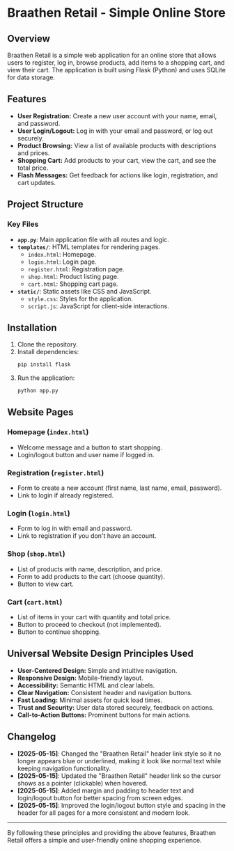 # Braathen Retail - Simple Online Store

## Overview
Braathen Retail is a simple web application for an online store that allows users to register, log in, browse products, add items to a shopping cart, and view their cart. The application is built using Flask (Python) and uses SQLite for data storage.

## Features
- **User Registration:** Create a new user account with your name, email, and password.
- **User Login/Logout:** Log in with your email and password, or log out securely.
- **Product Browsing:** View a list of available products with descriptions and prices.
- **Shopping Cart:** Add products to your cart, view the cart, and see the total price.
- **Flash Messages:** Get feedback for actions like login, registration, and cart updates.

## Project Structure

### Key Files
- **`app.py`**: Main application file with all routes and logic.
- **`templates/`**: HTML templates for rendering pages.
  - `index.html`: Homepage.
  - `login.html`: Login page.
  - `register.html`: Registration page.
  - `shop.html`: Product listing page.
  - `cart.html`: Shopping cart page.
- **`static/`**: Static assets like CSS and JavaScript.
  - `style.css`: Styles for the application.
  - `script.js`: JavaScript for client-side interactions.

## Installation
1. Clone the repository.
2. Install dependencies:
   ```bash
   pip install flask
   ```
3. Run the application:
   ```bash
   python app.py
   ```

## Website Pages

### Homepage (`index.html`)
- Welcome message and a button to start shopping.
- Login/logout button and user name if logged in.

### Registration (`register.html`)
- Form to create a new account (first name, last name, email, password).
- Link to login if already registered.

### Login (`login.html`)
- Form to log in with email and password.
- Link to registration if you don't have an account.

### Shop (`shop.html`)
- List of products with name, description, and price.
- Form to add products to the cart (choose quantity).
- Button to view cart.

### Cart (`cart.html`)
- List of items in your cart with quantity and total price.
- Button to proceed to checkout (not implemented).
- Button to continue shopping.

## Universal Website Design Principles Used

- **User-Centered Design:** Simple and intuitive navigation.
- **Responsive Design:** Mobile-friendly layout.
- **Accessibility:** Semantic HTML and clear labels.
- **Clear Navigation:** Consistent header and navigation buttons.
- **Fast Loading:** Minimal assets for quick load times.
- **Trust and Security:** User data stored securely, feedback on actions.
- **Call-to-Action Buttons:** Prominent buttons for main actions.

## Changelog

- **[2025-05-15]**: Changed the "Braathen Retail" header link style so it no longer appears blue or underlined, making it look like normal text while keeping navigation functionality.
- **[2025-05-15]**: Updated the "Braathen Retail" header link so the cursor shows as a pointer (clickable) when hovered.
- **[2025-05-15]**: Added margin and padding to header text and login/logout button for better spacing from screen edges.
- **[2025-05-15]**: Improved the login/logout button style and spacing in the header for all pages for a more consistent and modern look.

---

By following these principles and providing the above features, Braathen Retail offers a simple and user-friendly online shopping experience.
